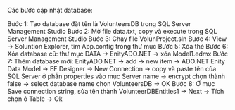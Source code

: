 Các bước cập nhật database:

Bước 1: Tạo database đặt tên là VolunteersDB trong SQL Server Management Studio
Bước 2: Mở file data.txt, copy và execute trong SQL Server Management Studio
Bước 3: Chạy file VolunProject.sln
Bước 4: View -> Soluntion Explorer, tìm App.config  trong thư mục
Bước 5:  Xóa thẻ <connectionStrings>
Bước 6: Xóa database cũ: thư mục DATA -> EnityADO.NET -> xóa Model1.edmx
Bước 7: Thêm database mới: EnityADO.NET -> add -> new item -> ADO.NET Enity Data Model -> EF Designer -> New Connection -> copy và paste tên của SQL Server ở phần properties vào mục Server name -> encrypt chọn thành false -> select database name chọn VolunteersDB -> OK
Bước 8: Ở mục Save connection string, sửa tên thành VolunteerDBEntities1 -> Next -> Tích chọn ô Table -> Ok
